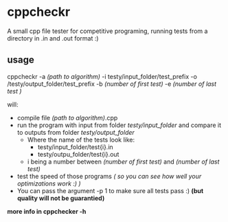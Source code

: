 # cppcheckr
A small cpp file tester for competitive programing, running tests from a directory in .in and .out format :)
## usage

cppcheckr 
  -a *(path to algorithm)*
  -i testy/input_folder/test_prefix 
  -o /testy/output_folder/test_prefix 
  -b *(number of first test)* 
  -e *(number of last test )*

will:
- compile file *(path to algorithm)*.cpp
- run the program with input from folder *testy/input_folder* and compare it to outputs from folder *testy/output_folder*
  - Where the name of the tests look like: 
    - testy/input_folder/test{i}.in
    - testy/outpu_folder/test{i}.out 
  - i being a number between *(number of first test)* and *(number of last test)*
- test the speed of those programs *( so you can see how well your optimizations work :) )*
- You can pass the argument -p 1 to make sure all tests pass :) **(but quality will not be guarantied)**

**more info in cppchecker -h**
